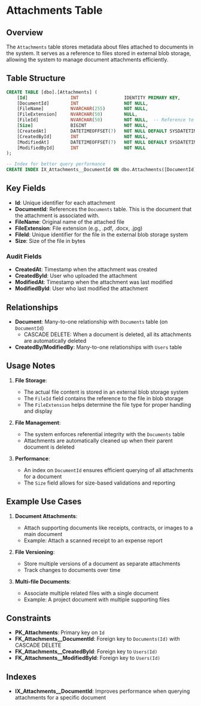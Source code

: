 # Attachments Table

## Overview
The `Attachments` table stores metadata about files attached to documents in the system. It serves as a reference to files stored in external blob storage, allowing the system to manage document attachments efficiently.

## Table Structure
```sql
CREATE TABLE [dbo].[Attachments] (
    [Id]                INT                 IDENTITY PRIMARY KEY,
    [DocumentId]        INT                 NOT NULL,
    [FileName]          NVARCHAR(255)       NOT NULL,
    [FileExtension]     NVARCHAR(50)        NULL,
    [FileId]            NVARCHAR(50)        NOT NULL,  -- Reference to blob storage
    [Size]              BIGINT              NOT NULL,
    [CreatedAt]         DATETIMEOFFSET(7)   NOT NULL DEFAULT SYSDATETIMEOFFSET(),
    [CreatedById]       INT                 NOT NULL,
    [ModifiedAt]        DATETIMEOFFSET(7)   NOT NULL DEFAULT SYSDATETIMEOFFSET(),
    [ModifiedById]      INT                 NOT NULL
);

-- Index for better query performance
CREATE INDEX IX_Attachments__DocumentId ON dbo.Attachments([DocumentId]);
```

## Key Fields
- **Id**: Unique identifier for each attachment
- **DocumentId**: References the `Documents` table. This is the document that the attachment is associated with.
- **FileName**: Original name of the attached file
- **FileExtension**: File extension (e.g., .pdf, .docx, .jpg)
- **FileId**: Unique identifier for the file in the external blob storage system
- **Size**: Size of the file in bytes

### Audit Fields
- **CreatedAt**: Timestamp when the attachment was created
- **CreatedById**: User who uploaded the attachment
- **ModifiedAt**: Timestamp when the attachment was last modified
- **ModifiedById**: User who last modified the attachment

## Relationships
- **Document**: Many-to-one relationship with `Documents` table (on `DocumentId`)
  - CASCADE DELETE: When a document is deleted, all its attachments are automatically deleted
- **CreatedBy/ModifiedBy**: Many-to-one relationships with `Users` table

## Usage Notes
1. **File Storage**:
   - The actual file content is stored in an external blob storage system
   - The `FileId` field contains the reference to the file in blob storage
   - The `FileExtension` helps determine the file type for proper handling and display

2. **File Management**:
   - The system enforces referential integrity with the `Documents` table
   - Attachments are automatically cleaned up when their parent document is deleted

3. **Performance**:
   - An index on `DocumentId` ensures efficient querying of all attachments for a document
   - The `Size` field allows for size-based validations and reporting

## Example Use Cases
1. **Document Attachments**:
   - Attach supporting documents like receipts, contracts, or images to a main document
   - Example: Attach a scanned receipt to an expense report

2. **File Versioning**:
   - Store multiple versions of a document as separate attachments
   - Track changes to documents over time

3. **Multi-file Documents**:
   - Associate multiple related files with a single document
   - Example: A project document with multiple supporting files

## Constraints
- **PK_Attachments**: Primary key on `Id`
- **FK_Attachments__DocumentId**: Foreign key to `Documents(Id)` with CASCADE DELETE
- **FK_Attachments__CreatedById**: Foreign key to `Users(Id)`
- **FK_Attachments__ModifiedById**: Foreign key to `Users(Id)`

## Indexes
- **IX_Attachments__DocumentId**: Improves performance when querying attachments for a specific document
